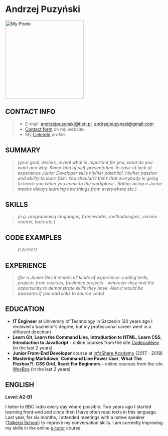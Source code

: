 # Andrzej Puzyński

<img src="https://andrzejpuzynski.github.io/images/andrzej.jpg" width="250" height="250" alt="My Photo">

## CONTACT INFO

> * E-mail: andrzejpuzynski@tlen.pl, andrzejpuzynski@gmail.com
> * [Contact form](https://andrzejpuzynski.github.io/#contact-me) on my website.
> * My [LinkedIn](https://www.linkedin.com/in/andrzejpuzynski/?originalSubdomain=pl) profile.

## SUMMARY
> *(your goal, wishes, reveal what is important for you, what do you want and why.
Some kind of self-presentation. In case of lack of experience  Junior Developer sells his/her potential, his/her passion and ability to learn fast. You shouldn't think that everybody is going to teach you when you come to the workplace . Rather being a Junior means always
learning new things from everywhere etc.).*

## SKILLS

> *(e.g. programming languages, frameworks, methodologies, version control, tools etc.)*

## CODE EXAMPLES 

> *(LATEST)*

## EXPERIENCE

> *(for a Junior Dev it means all kinds of experience: coding tests, projects from courses,
freelance projects - wherever they had the opportunity to demonstrate skills they have.
Also it would be awesome if you add links to source code)*

## EDUCATION

- **IT Engineer** at University of Technology in Szczecin (20 years ago I received a bachelor's degree, but my professional career went in a different direction)
- **Learn Git**, **Learn the Command Line**, **Introduction to HTML**, **Learn CSS**, **Introduction to JavaScript** - online courses from the site [Codecademy](https://www.codecademy.com/catalog/subject/all) (in the last 2 years)
- **Junior Front-End Developer** course at [infoShare Academy](https://infoshareacademy.com/) (2017 - 2018)
- **Mastering Markdown**, **Command Line Power User**, **What The Flexbox?!**, **CSS Grid**, **React For Beginners** - online courses from the site [WesBos](https://wesbos.com/courses/) (in the last 2 years)


## ENGLISH

**Level: A2-B1**

I listen to BBC radio every day where possible.
Two years ago I started learning front-end and since then I have often read texts in this language.
Last year, for six months, I attended meetings with a native speaker ([Talkersi School](https://talkersi.pl/)) to improve my conversation skills.
I am currently improving my skills in the online [e-tutor](https://www.etutor.pl/) course.

